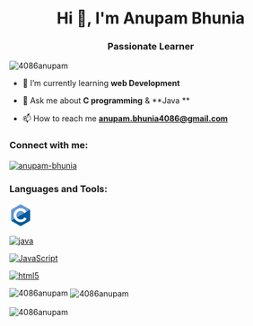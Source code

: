 <h1 align="center">Hi 👋, I'm Anupam Bhunia</h1>
<h3 align="center">Passionate Learner</h3>

<p align="left"> <img src="https://komarev.com/ghpvc/?username=4086anupam&label=Profile%20views&color=0e75b6&style=flat" alt="4086anupam" /> </p>

- 🌱 I’m currently learning **web Development**

- 💬 Ask me about **C programming** & **Java **

- 📫 How to reach me **anupam.bhunia4086@gmail.com**

<h3 align="left">Connect with me:</h3>
<p align="left">
<a href="https://linkedin.com/in/anupam-bhunia" target="blank"><img align="center" src="https://raw.githubusercontent.com/rahuldkjain/github-profile-readme-generator/master/src/images/icons/Social/linked-in-alt.svg" alt="anupam-bhunia" height="30" width="40" /></a>
</p>

<h3 align="left">Languages and Tools:</h3>
<p align="left"> <a href="https://www.cprogramming.com/" target="_blank" rel="noreferrer"> <img src="https://raw.githubusercontent.com/devicons/devicon/master/icons/c/c-original.svg" alt="c" width="40" height="40"/> </a> </p>
<p align="left"> <a href="https://www.cprogramming.com/" target="_blank" rel="noreferrer"> <img src="https://1000logos.net/wp-content/uploads/2020/09/Java-Logo-640x400.png" alt="java" width="45" height="45"/> </a> </p>

<a href="https://www.javascript.com" target="_blank" rel="noreferrer">
  <img src="https://upload.wikimedia.org/wikipedia/commons/6/6a/JavaScript-logo.png" alt="JavaScript" width="45" height="45"/>
</a>
<p align="left"> <a href="https://www.cprogramming.com/" target="_blank" rel="noreferrer"> <img src="https://www.seekpng.com/png/full/80-803527_html5-css3-and-javascript-logos-html5-logo-png.png" alt="html5" width="40" height="40"/> </a>
<p><img align="left" src="https://github-readme-stats.vercel.app/api/top-langs?username=4086anupam&show_icons=true&locale=en&layout=compact" alt="4086anupam" /></p>

<p>&nbsp;<img align="center" src="https://github-readme-stats.vercel.app/api?username=4086anupam&show_icons=true&locale=en" alt="4086anupam" /></p>

<p><img align="center" src="https://github-readme-streak-stats.herokuapp.com/?user=4086anupam&" alt="4086anupam" /></p>

